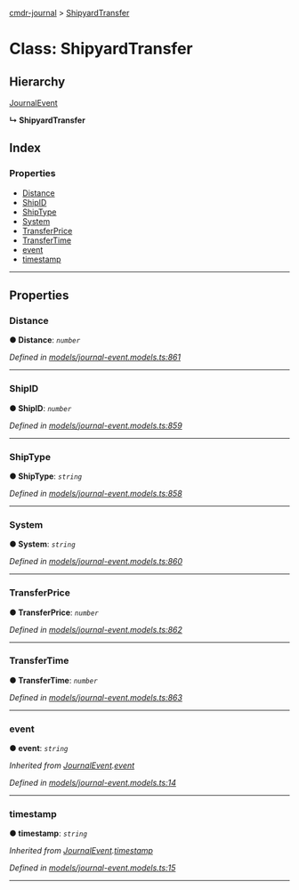 [cmdr-journal](../README.md) > [ShipyardTransfer](../classes/shipyardtransfer.md)



# Class: ShipyardTransfer

## Hierarchy


 [JournalEvent](journalevent.md)

**↳ ShipyardTransfer**







## Index

### Properties

* [Distance](shipyardtransfer.md#distance)
* [ShipID](shipyardtransfer.md#shipid)
* [ShipType](shipyardtransfer.md#shiptype)
* [System](shipyardtransfer.md#system)
* [TransferPrice](shipyardtransfer.md#transferprice)
* [TransferTime](shipyardtransfer.md#transfertime)
* [event](shipyardtransfer.md#event)
* [timestamp](shipyardtransfer.md#timestamp)



---
## Properties
<a id="distance"></a>

###  Distance

**●  Distance**:  *`number`* 

*Defined in [models/journal-event.models.ts:861](https://github.com/chrisbruford/cmdr-journal/blob/5b08b7d/src/models/journal-event.models.ts#L861)*





___

<a id="shipid"></a>

###  ShipID

**●  ShipID**:  *`number`* 

*Defined in [models/journal-event.models.ts:859](https://github.com/chrisbruford/cmdr-journal/blob/5b08b7d/src/models/journal-event.models.ts#L859)*





___

<a id="shiptype"></a>

###  ShipType

**●  ShipType**:  *`string`* 

*Defined in [models/journal-event.models.ts:858](https://github.com/chrisbruford/cmdr-journal/blob/5b08b7d/src/models/journal-event.models.ts#L858)*





___

<a id="system"></a>

###  System

**●  System**:  *`string`* 

*Defined in [models/journal-event.models.ts:860](https://github.com/chrisbruford/cmdr-journal/blob/5b08b7d/src/models/journal-event.models.ts#L860)*





___

<a id="transferprice"></a>

###  TransferPrice

**●  TransferPrice**:  *`number`* 

*Defined in [models/journal-event.models.ts:862](https://github.com/chrisbruford/cmdr-journal/blob/5b08b7d/src/models/journal-event.models.ts#L862)*





___

<a id="transfertime"></a>

###  TransferTime

**●  TransferTime**:  *`number`* 

*Defined in [models/journal-event.models.ts:863](https://github.com/chrisbruford/cmdr-journal/blob/5b08b7d/src/models/journal-event.models.ts#L863)*





___

<a id="event"></a>

###  event

**●  event**:  *`string`* 

*Inherited from [JournalEvent](journalevent.md).[event](journalevent.md#event)*

*Defined in [models/journal-event.models.ts:14](https://github.com/chrisbruford/cmdr-journal/blob/5b08b7d/src/models/journal-event.models.ts#L14)*





___

<a id="timestamp"></a>

###  timestamp

**●  timestamp**:  *`string`* 

*Inherited from [JournalEvent](journalevent.md).[timestamp](journalevent.md#timestamp)*

*Defined in [models/journal-event.models.ts:15](https://github.com/chrisbruford/cmdr-journal/blob/5b08b7d/src/models/journal-event.models.ts#L15)*





___


